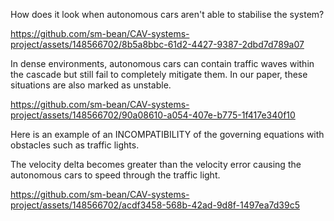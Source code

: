 How does it look when autonomous cars aren't able to stabilise the system?



https://github.com/sm-bean/CAV-systems-project/assets/148566702/8b5a8bbc-61d2-4427-9387-2dbd7d789a07



In dense environments, autonomous cars can contain traffic waves within the cascade but still fail to completely mitigate them.
In our paper, these situations are also marked as unstable.

https://github.com/sm-bean/CAV-systems-project/assets/148566702/90a08610-a054-407e-b775-1f417e340f10

Here is an example of an INCOMPATIBILITY of the governing equations with obstacles such as traffic lights.

The velocity delta becomes greater than the velocity error causing the autonomous cars to speed through the traffic light.

https://github.com/sm-bean/CAV-systems-project/assets/148566702/acdf3458-568b-42ad-9d8f-1497ea7d39c5









